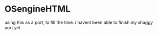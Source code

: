 # OSengineHTML
using this as a port, to fill the time. i havent been able to finish my shaggy port yet.

